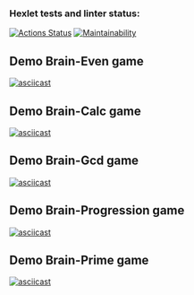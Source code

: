 ### Hexlet tests and linter status:
[![Actions Status](https://github.com/elenaryzh/frontend-project-44/actions/workflows/hexlet-check.yml/badge.svg)](https://github.com/elenaryzh/frontend-project-44/actions)
[![Maintainability](https://api.codeclimate.com/v1/badges/e6bb939242b78734ff33/maintainability)](https://codeclimate.com/github/elenaryzh/frontend-project-44/maintainability)

## Demo Brain-Even game

[![asciicast](https://asciinema.org/a/ELUzJDJ0Zs1oI7f6aVaov6H4N.svg)](https://asciinema.org/a/ELUzJDJ0Zs1oI7f6aVaov6H4N)

## Demo Brain-Calc game

[![asciicast](https://asciinema.org/a/eEQBukLEuMomsj8qQsR360vi2.svg)](https://asciinema.org/a/eEQBukLEuMomsj8qQsR360vi2)

## Demo Brain-Gcd game

[![asciicast](https://asciinema.org/a/dGLGSM8BvUk0RxUsxavXsTQxq.svg)](https://asciinema.org/a/dGLGSM8BvUk0RxUsxavXsTQxq)

## Demo Brain-Progression game

[![asciicast](https://asciinema.org/a/ps2rNRtuwjPcVGHllaUewG3Zg.svg)](https://asciinema.org/a/ps2rNRtuwjPcVGHllaUewG3Zg)

## Demo Brain-Prime game

[![asciicast](https://asciinema.org/a/TmtAgHPyBLCn2LB4qH93UIT3U.svg)](https://asciinema.org/a/TmtAgHPyBLCn2LB4qH93UIT3U)